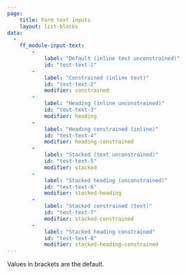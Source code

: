 ```yaml
---
page:
    title: Form text inputs
    layout: list-blocks
data:
  - 
    ff_module-input-text:
        - 
            label: "Default (inline text unconstrained)"
            id: "test-text-1"
        - 
            label: "Constrained (inline text)"
            id: "test-text-2"
            modifier: constrained 
        - 
            label: "Heading (inline unconstrained)"
            id: "test-text-3"
            modifier: heading              
        - 
            label: "Heading constrained (inline)"
            id: "test-text-4"
            modifier: heading-constrained  
        - 
            label: "Stacked (text unconstrained)"
            id: "test-text-5"
            modifier: stacked    
        - 
            label: "Stacked heading (unconstrained)"
            id: "test-text-6"
            modifier: stacked-heading 
        - 
            label: "Stacked constrained (text)"
            id: "test-text-7"
            modifier: stacked-constrained     
        - 
            label: "Stacked heading constrained"
            id: "test-text-8"
            modifier: stacked-heading-constrained   
---
```


Values in brackets are the default.
